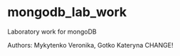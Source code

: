 # mongodb_lab_work
Laboratory work for mongoDB

Authors: Mykytenko Veronika, Gotko Kateryna
CHANGE!
